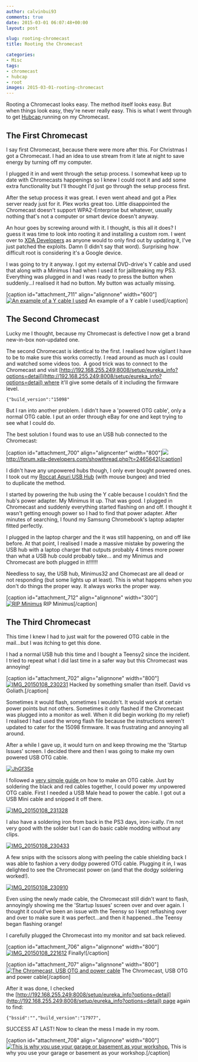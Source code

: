 ```yaml
---
author: calvinbui93
comments: true
date: 2015-03-01 06:07:48+00:00
layout: post

slug: rooting-chromecast
title: Rooting the Chromecast

categories:
- Misc
tags:
- chromecast
- hubcap
- root
images: 2015-03-01-rooting-chromecast
---
```


Rooting a Chromecast looks easy. The method itself looks easy. But when things look easy, they're never really easy. This is what I went through to get [Hubcap ](http://forum.xda-developers.com/hardware-hacking/chromecast/root-hubcap-chromecast-root-release-t2855893)running on my Chromecast.

<!-- more -->


## The First Chromecast


I say first Chromecast, because there were more after this. For Christmas I got a Chromecast. I had an idea to use stream from it late at night to save energy by turning off my computer.

I plugged it in and went through the setup process. I somewhat keep up to date with Chromecasts happenings so I knew I could root it and add some extra functionality but I'll thought I'd just go through the setup process first.

After the setup process it was great. I even went ahead and got a Plex server ready just for it. Plex works great too. Little disappointed the Chromecast doesn't support WPA2-Enterprise but whatever, usually nothing that's not a computer or smart device doesn't anyway.

An hour goes by screwing around with it. I thought, is this all it does? I guess it was time to look into rooting it and installing a custom rom. I went over to [XDA Developers](http://forum.xda-developers.com/hardware-hacking/chromecast) as anyone would to only find out by updating it, I've just patched the exploits. Damn (I didn't say that word). Surprising how difficult root is considering it's a Google device.

I was going to try it anyway. I got my external DVD-drive's Y cable and used that along with a Minimus I had when I used it for jailbreaking my PS3. Everything was plugged in and I was ready to press the button when suddenly...I realised it had no button. My button was actually missing.

[caption id="attachment_711" align="alignnone" width="600"][![An example of a Y cable I used](/images/{{page.images}}/cab-usb-yblack.jpg)](/images/{{page.images}}/cab-usb-yblack.jpg) An example of a Y cable I used[/caption]


## The Second Chromecast


Lucky me I thought, because my Chromecast is defective I now get a brand new-in-box non-updated one.

The second Chromecast is identical to the first. I realised how vigilant I have to be to make sure this works correctly. I read around as much as I could and watched some videos too.  A good trick was to connect to the Chromecast and visit [http://192.168.255.249:8008/setup/eureka_info?options=detail](http://192.168.255.249:8008/setup/eureka_info?options=detail) where it'll give some details of it including the firmware level.

    
    {"build_version":"15098"


But I ran into another problem. I didn't have a 'powered OTG cable', only a normal OTG cable. I put an order through eBay for one and kept trying to see what I could do.

The best solution I found was to use an USB hub connected to the Chromecast:

[caption id="attachment_700" align="aligncenter" width="800"][![](/images/{{page.images}}/pa010003.jpg)](/images/{{page.images}}/pa010003.jpg) http://forum.xda-developers.com/showthread.php?t=2465642[/caption]

I didn't have any unpowered hubs though, I only ever bought powered ones. I took out my [Roccat Apuri USB Hub](http://www.roccat.org/Products/Gaming-Accessories/ROCCAT-Apuri/) (with mouse bungee) and tried to duplicate the method.

I started by powering the hub using the Y cable because I couldn't find the hub's power adapter. My Minimus lit up. That was good. I plugged in Chromecast and suddenly everything started flashing on and off. I thought it wasn't getting enough power so I had to find that power adapter. After minutes of searching, I found my Samsung Chromebook's laptop adapter fitted perfectly.

I plugged in the laptop charger and the it was still happening, on and off like before. At that point, I realised I made a massive mistake by powering the USB hub with a laptop charger that outputs probably 4 times more power than what a USB hub could probably take... and my Minimus and Chromecast are both plugged in it!!!!!!

Needless to say, the USB hub, Minimus32 and Chomecast are all dead or not responding (but some lights up at least). This is what happens when you don't do things the proper way. It always works the proper way.

[caption id="attachment_712" align="alignnone" width="300"][![RIP Minimus](/images/{{page.images}}/minimus.jpg)](/images/{{page.images}}/minimus.jpg) RIP Minimus[/caption]


## The Third Chromecast


This time I knew I had to just wait for the powered OTG cable in the mail...but I was itching to get this done.

I had a normal USB hub this time and I bought a Teensy2 since the incident. I tried to repeat what I did last time in a safer way but this Chromecast was annoying!

[caption id="attachment_702" align="alignnone" width="800"][![IMG_20150108_230231](/images/{{page.images}}/img_20150108_230231.jpg)](/images/{{page.images}}/img_20150108_230231.jpg) Hacked by something smaller than itself. David vs Goliath.[/caption]

Sometimes it would flash, sometimes I wouldn't. It would work at certain power points but not others. Sometimes it only flashed if the Chromecast was plugged into a monitor as well. When it did begin working (to my relief) I realised I had used the wrong flash file because the instructions weren't updated to cater for the 15098 firmware. It was frustrating and annoying all around.

After a while I gave up, it would turn on and keep throwing me the 'Startup Issues' screen. I decided there and then I was going to make my own powered USB OTG cable.

[![JhGf3Se](/images/{{page.images}}/jhgf3se.jpg)](/images/{{page.images}}/jhgf3se.jpg)

I followed a [very simple guide ](http://forum.xda-developers.com/showthread.php?t=1828032)on how to make an OTG cable. Just by soldering the black and red cables together, I could power my unpowered OTG cable. First I needed a USB Male head to power the cable. I got out a USB Mini cable and snipped it off there.

[![IMG_20150108_231328](/images/{{page.images}}/img_20150108_231328.jpg)](/images/{{page.images}}/img_20150108_231328.jpg)

I also have a soldering iron from back in the PS3 days, iron-ically. I'm not very good with the solder but I can do basic cable modding without any clips.

[![IMG_20150108_230433](/images/{{page.images}}/img_20150108_230433.jpg)](/images/{{page.images}}/img_20150108_230433.jpg)

A few snips with the scissors along with peeling the cable shielding back I was able to fashion a very dodgy powered OTG cable. Plugging it in, I was delighted to see the Chromecast power on (and that the dodgy soldering worked!).

[![IMG_20150108_230910](/images/{{page.images}}/img_20150108_230910.jpg)](/images/{{page.images}}/img_20150108_230910.jpg)

Even using the newly made cable, the Chromecast still didn't want to flash, annoyingly showing me the 'Startup Issues' screen over and over again. I thought it could've been an issue with the Teensy so I kept reflashing over and over to make sure it was perfect...and then it happened...the Teensy began flashing orange!

I carefully plugged the Chromecast into my monitor and sat back relieved.

[caption id="attachment_706" align="alignnone" width="800"][![IMG_20150108_221612](/images/{{page.images}}/img_20150108_221612.jpg)](/images/{{page.images}}/img_20150108_221612.jpg) Finally![/caption]

[caption id="attachment_707" align="alignnone" width="800"][![The Chromecast, USB OTG and power cable](/images/{{page.images}}/img_20150108_221628.jpg)](/images/{{page.images}}/img_20150108_221628.jpg) The Chromecast, USB OTG and power cable[/caption]

After it was done, I checked the [http://192.168.255.249:8008/setup/eureka_info?options=detail](http://192.168.255.249:8008/setup/eureka_info?options=detail) page again to find:

    
    {"bssid":"","build_version":"17977",


SUCCESS AT LAST! Now to clean the mess I made in my room.

[caption id="attachment_708" align="alignnone" width="800"][![This is why you use your garage or basement as your workshop.](/images/{{page.images}}/img_20150108_225818.jpg)](/images/{{page.images}}/img_20150108_225818.jpg) This is why you use your garage or basement as your workshop.[/caption]
